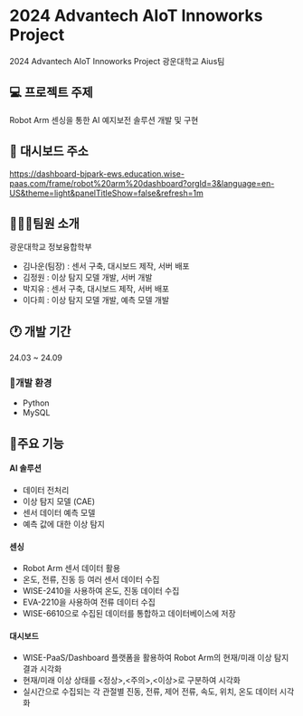 # 2024 Advantech AIoT Innoworks Project 
2024 Advantech AIoT Innoworks Project 광운대학교 Aius팀

##  💻 프로젝트 주제
Robot Arm 센싱을 통한 AI 예지보전 솔루션 개발 및 구현

## 🔗 대시보드 주소
https://dashboard-bjpark-ews.education.wise-paas.com/frame/robot%20arm%20dashboard?orgId=3&language=en-US&theme=light&panelTitleShow=false&refresh=1m

## 🧑‍🤝‍🧑팀원 소개
광운대학교 정보융합학부
- 김나운(팀장) : 센서 구축, 대시보드 제작, 서버 배포
- 김정원 : 이상 탐지 모델 개발, 서버 개발
- 박지유 : 센서 구축, 대시보드 제작, 서버 배포
- 이다희 : 이상 탐지 모델 개발, 예측 모델 개발

## 🕐 개발 기간
24.03 ~ 24.09

### 🧰개발 환경
- Python
- MySQL

## 📍주요 기능
#### AI 솔루션
- 데이터 전처리
- 이상 탐지 모델 (CAE)
- 센서 데이터 예측 모델
- 예측 값에 대한 이상 탐지

#### 센싱
- Robot Arm 센서 데이터 활용
- 온도, 전류, 진동 등 여러 센서 데이터 수집
- WISE-2410을 사용하여 온도, 진동 데이터 수집
- EVA-2210을 사용하여 전류 데이터 수집
- WISE-6610으로 수집된 데이터를 통합하고 데이터베이스에 저장
  
#### 대시보드
- WISE-PaaS/Dashboard 플랫폼을 활용하여 Robot Arm의 현재/미래 이상 탐지 결과 시각화
- 현재/미래 이상 상태를 <정상>,<주의>,<이상>로 구분하여 시각화
- 실시간으로 수집되는 각 관절별 진동, 전류, 제어 전류, 속도, 위치, 온도 데이터 시각화
